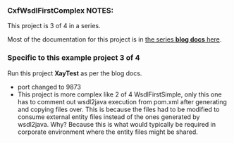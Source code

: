 ### CxfWsdlFirstComplex NOTES:

This project is 3 of 4 in a series.

Most of the documentation for this project is in [the series **blog docs** here](https://betterologist.net/2016/06/camel-cxf-x__project-supplement/).

### Specific to this example project 3 of 4

Run this project **XayTest** as per the blog docs.

 * port changed to 9873
 * This project is more complex like 2 of 4 WsdlFirstSimple, only this one has to comment out wsdl2java execution from pom.xml after generating and copying files over. This is because the files had to be modified to consume external entity files instead of the ones generated by wsdl2java. Why? Because this is what would typically be required in corporate environment where the entity files might be shared.